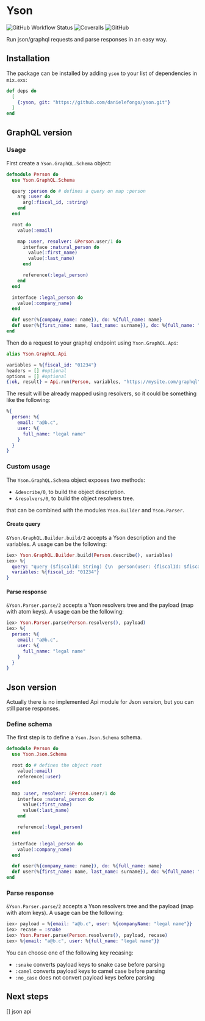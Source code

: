 # Yson

![GitHub Workflow Status](https://img.shields.io/github/workflow/status/danielefongo/yson/ci)
![Coveralls](https://img.shields.io/coveralls/github/danielefongo/yson)
![GitHub](https://img.shields.io/github/license/danielefongo/yson)

Run json/graphql requests and parse responses in an easy way.

## Installation

The package can be installed by adding `yson` to your list of dependencies in `mix.exs`:

```elixir
def deps do
  [
    {:yson, git: "https://github.com/danielefongo/yson.git"}
  ]
end
```

## GraphQL version
### Usage

First create a `Yson.GraphQL.Schema` object:

``` elixir
defmodule Person do
  use Yson.GraphQL.Schema

  query :person do # defines a query on map :person
    arg :user do
      arg(:fiscal_id, :string)
    end
  end

  root do
    value(:email)

    map :user, resolver: &Person.user/1 do
      interface :natural_person do
        value(:first_name)
        value(:last_name)
      end

      reference(:legal_person)
    end
  end

  interface :legal_person do
    value(:company_name)
  end

  def user(%{company_name: name}), do: %{full_name: name}
  def user(%{first_name: name, last_name: surname}), do: %{full_name: "#{name} #{surname}"}
end
```

Then do a request to your graphql endpoint using `Yson.GraphQL.Api`:

```elixir
alias Yson.GraphQL.Api

variables = %{fiscal_id: "01234"}
headers = [] #optional
options = [] #optional
{:ok, result} = Api.run(Person, variables, "https://mysite.com/graphql", headers, options)
```

The result will be already mapped using resolvers, so it could be something like the following:

```elixir
%{
  person: %{
    email: "a@b.c",
    user: %{
      full_name: "legal name"
    }
  }
}
```

### Custom usage

The `Yson.GraphQL.Schema` object exposes two methods:
- `&describe/0`, to build the object description.
- `&resolvers/0`, to build the object resolvers tree.

that can be combined with the modules `Yson.Builder` and `Yson.Parser`.

#### Create query

`&Yson.GraphQL.Builder.build/2` accepts a Yson description and the variables. A usage can be the following:
```elixir
iex> Yson.GraphQL.Builder.build(Person.describe(), variables)
iex> %{
  query: "query ($fiscalId: String) {\n  person(user: {fiscalId: $fiscalId}) {\n    email\n    user {\n      ... on LegalPerson {\n        companyName\n      }\n      ... on NaturalPerson {\n        firstName\n        lastName\n      }\n    }\n  }\n}",
  variables: %{fiscal_id: "01234"}
}
```

#### Parse response
`&Yson.Parser.parse/2` accepts a Yson resolvers tree and the payload (map with atom keys). A usage can be the following:
```elixir
iex> Yson.Parser.parse(Person.resolvers(), payload)
iex> %{
  person: %{
    email: "a@b.c",
    user: %{
      full_name: "legal name"
    }
  }
}
```

## Json version
Actually there is no implemented Api module for Json version, but you can still parse responses.

### Define schema
The first step is to define a `Yson.Json.Schema` schema.

```elixir
defmodule Person do
  use Yson.Json.Schema

  root do # defines the object root
    value(:email)
    reference(:user)
  end

  map :user, resolver: &Person.user/1 do
    interface :natural_person do
      value(:first_name)
      value(:last_name)
    end

    reference(:legal_person)
  end

  interface :legal_person do
    value(:company_name)
  end

  def user(%{company_name: name}), do: %{full_name: name}
  def user(%{first_name: name, last_name: surname}), do: %{full_name: "#{name} #{surname}"}
end
```

### Parse response
`&Yson.Parser.parse/2` accepts a Yson resolvers tree and the payload (map with atom keys). A usage can be the following:
```elixir
iex> payload = %{email: "a@b.c", user: %{companyName: "legal name"}}
iex> recase = :snake
iex> Yson.Parser.parse(Person.resolvers(), payload, recase)
iex> %{email: "a@b.c", user: %{full_name: "legal name"}}
```

You can choose one of the following key recasing:
- `:snake` converts payload keys to snake case before parsing
- `:camel` converts payload keys to camel case before parsing
- `:no_case` does not convert payload keys before parsing

## Next steps
[] json api
